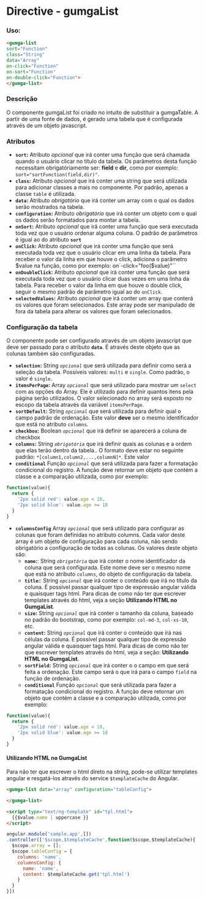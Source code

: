 # Directive - gumgaList

### Uso:
```html
<gumga-list
sort="Function"
class="String"
data="Array"
on-click="Function"
on-sort="Function"
on-double-click="Function">
</gumga-list>
```
### Descrição
O componente gumgaList foi criado no intuito de substituir a gumgaTable. A partir de uma fonte de dados, é gerado uma tabela que é configurada através de um objeto javascript.

### Atributos

- **`sort`:** Atributo *opcional* que irá conter uma função que será chamada quando o usuário clicar no título da tabela. Os parâmetros desta função necessitam obrigatóriamente ser: **field** e **dir**, como por exemplo: `sort="sortFunction(field,dir)"`.
- **`class`:** Atributo *opcional* que irá conter uma string que será utilizada para adicionar classes a mais no componente. Por padrão, apenas a classe `table` é utilizada.
- **`data`:** Atributo *obrigatório*  que irá conter um array com o qual os dados serão mostrados na tabela.
- **`configuration`:** Atributo *obrigatório*  que irá conter um objeto com o qual os dados serão formatados para montar a tabela.
- **`onSort`:** Atributo *opcional* que irá conter uma função que será executada toda vez que o usuário ordenar alguma coluna. O padrão de parâmetros é igual ao do atributo **`sort`**
- **`onClick`:** Atributo *opcional* que irá conter uma função que será executada toda vez que o usuário clicar em uma linha da tabela. Para receber o valor da linha em que houve o click, adiciona o parâmetro $value na função, como por exemplo: on`-click="foo($value)"``
- **`onDoubleClick`:** Atributo *opcional* que irá conter uma função que será executada toda vez que o usuário clicar duas vezes em uma linha da tabela. Para receber o valor da linha em que houve o double click, seguir o mesmo padrão de parâmetro igual ao do `onClick`.
- **`selectedValues`:** Atributo *opcional* que irá conter um array que conterá os valores que foram selecionados. Este array pode ser manipulado de fora da tabela para alterar os valores que foram selecionados.

### Configuração da tabela

O componente pode ser configurado através de um objeto javascript que deve ser passado para o atributo **`data`**. É através deste objeto que as colunas também são configuradas.

- **`selection`:** String *`opcional`* que será utilizada para definir como será a seleção da tabela. Possíveis valores: `multi` e `single`. Como padrão, o valor é `single`.
- **`itemsPerPage`:** Array *`opcional`* que será utilizado para mostrar um `select` com as opções do Array. Ele é utilizado para definir quantos itens pela página serão utilizados. O valor selecionado no array será exposto no escopo da tabela através da variável `itemsPerPage`.
- **`sortDefault`:**  String *`opcional`*  que será utilizada para definir qual o campo padrão de ordenação. Este valor **deve** ser o mesmo identificador que está no atributo `columns`.
- **`checkbox`:** Boolean *`opcional`* que irá definir se aparecerá a coluna de checkbox
- **`columns`:** String *`obrigatória`* que irá definir quais as colunas e a ordem que elas terão dentro da tabela.. O formato deve estar no seguinte padrão: `*[column1,column2,...,columnN]*`. Este valor
- **`conditional`** Função *`opcional`* que será utilizada para fazer a formatação condicional do registro. A função deve retornar um objeto que contém a classe e a comparação utilizada, como por exemplo:
```javascript
function(value){
  return {
    '2px solid red': value.age < 18,
    '2px solid blue': value.age >= 18
  }
}
```
- **`columnsConfig`** Array *`opcional`* que será utilizado para configurar as colunas que foram definidas no atributo columns. Cada valor deste array é um objeto de configuração para cada coluna, não
sendo obrigatório a configuração de todas as colunas. Os valores deste objeto são:
  * **`name`:**: String *`obrigatória`* que irá conter o nome identificador da coluna que será configurada. Este nome deve ser o mesmo nome que está no atributo `columns`, do objeto de configuração da tabela.
  * **`title`:**: String *`opcional`* que irá conter o conteúdo que irá no título da coluna. É possível passar qualquer tipo de expressão angular válida e quaisquer tags html. Para dicas de como não ter que escrever templates através do html, veja a seção **Utilizando HTML no GumgaList**.
  * **`size`:** String *`opcional`* que irá conter o tamanho da coluna, baseado no padrão do bootstrap, como por exemplo: `col-md-3`, `col-xs-10`, etc.
  * **`content`:** String *`opcional`* que irá conter o conteúdo que irá nas células da coluna. É possível passar qualquer tipo de expressão angular válida e quaisquer tags html. Para dicas de como não ter que escrever templates através do html, veja a seção: **Utilizando HTML no GumgaList**.
  * **`sortField`:** String *`opcional`* que irá conter o o campo em que será feita a ordenação. Este campo será o que irá para o campo `field` na função de ordenação.
  * **`conditional`** Função *`opcional`* que será utilizada para fazer a formatação condicional do registro. A função deve retornar um objeto que contém a classe e a comparação utilizada, como por exemplo:
```javascript
function(value){
  return {
    '2px solid red': value.age < 18,
    '2px solid blue': value.age >= 18
  }
}
```

#### Utilizando HTML no GumgaList

Para não ter que escrever o html direto na string, pode-se utilizar templates angular e resgatá-los através do service `$templateCache` do Angular.

```html
<gumga-list data="array" configuration="tableConfig">

</gumga-list>

<script type="text/ng-template" id="tpl.html">
  {{$value.name | uppercase }}
</script>
```

```js
angular.module('sample.app',[])
.controller(['$scope,$templateCache',function($scope,$templateCache){
  $scope.array = [];
  $scope.tableConfig = {
    columns: 'name',
    columnsConfig: {
      name: 'name',
      content: $templateCache.get('tpl.html')
    }
  }
}])

```

